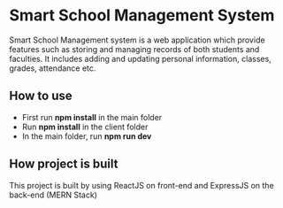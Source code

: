 # Smart School Management System
Smart School Management system is a web application which provide features such as storing and managing records of both students and faculties. It includes adding and updating personal information, classes, grades, attendance etc. 

## How to  use
* First run **npm install** in the main folder
* Run **npm install** in the client folder
* In the main folder, run **npm run dev**

## How project is built
This project is built by using ReactJS on front-end and ExpressJS on the back-end (MERN Stack)

 

